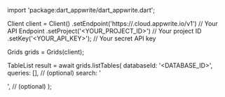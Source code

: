 import 'package:dart_appwrite/dart_appwrite.dart';

Client client = Client()
    .setEndpoint('https://<REGION>.cloud.appwrite.io/v1') // Your API Endpoint
    .setProject('<YOUR_PROJECT_ID>') // Your project ID
    .setKey('<YOUR_API_KEY>'); // Your secret API key

Grids grids = Grids(client);

TableList result = await grids.listTables(
    databaseId: '<DATABASE_ID>',
    queries: [], // (optional)
    search: '<SEARCH>', // (optional)
);
